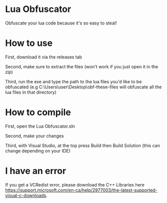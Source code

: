 # Lua Obfuscator
 Obfuscate your lua code because it's so easy to steal!

# How to use

First, download it via the releases tab

Second, make sure to extract the files (won't work if you just open it in the zip)

Third, run the exe and type the path to the lua files you'd like to be obfuscated (e.g C:\Users\user\Desktop\obf-these-files will obfuscate all the lua files in that directory)

# How to compile
First, open the Lua Obfuscator.sln

Second, make your changes

Third, with Visual Studio, at the top press Build then Build Solution (this can change depending on your IDE)

# I have an error
If you get a VCRedist error, please download the C++ Libraries here https://support.microsoft.com/en-ca/help/2977003/the-latest-supported-visual-c-downloads.
